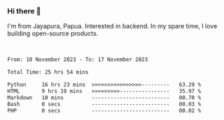 ### Hi there 👋

I'm from Jayapura, Papua. Interested in backend. In my spare time, I love building open-source products.

<br>

 
 <!--START_SECTION:waka-->

```txt
From: 10 November 2023 - To: 17 November 2023

Total Time: 25 hrs 54 mins

Python     16 hrs 23 mins  >>>>>>>>>>>>>>>>---------   63.29 %
HTML       9 hrs 19 mins   >>>>>>>>>----------------   35.97 %
Markdown   10 mins         -------------------------   00.70 %
Bash       0 secs          -------------------------   00.03 %
PHP        0 secs          -------------------------   00.02 %
```

<!--END_SECTION:waka-->
